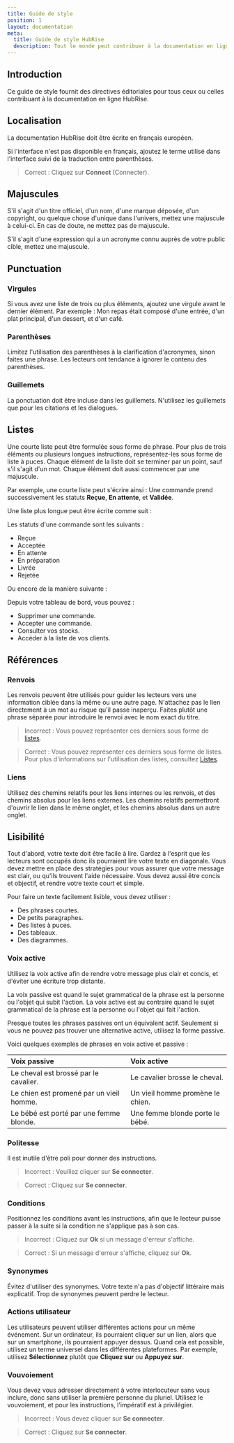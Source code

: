 ```yaml
---
title: Guide de style
position: 1
layout: documentation
meta:
  title: Guide de style HubRise
  description: Tout le monde peut contribuer à la documentation en ligne HubRise. Le guide de style fournit des directives éditoriales pour tous ceux ou celles y contribuant.
---
```


## Introduction

Ce guide de style fournit des directives éditoriales pour tous ceux ou celles contribuant à la documentation en ligne HubRise.

## Localisation

La documentation HubRise doit être écrite en français européen.

Si l'interface n'est pas disponible en français, ajoutez le terme utilisé dans l'interface suivi de la traduction entre parenthèses.

> Correct : Cliquez sur **Connect** (Connecter).

## Majuscules

S'il s'agit d'un titre officiel, d'un nom, d'une marque déposée, d'un copyright, ou quelque chose d'unique dans l'univers, mettez une majuscule à celui-ci. En cas de doute, ne mettez pas de majuscule.

S'il s'agit d'une expression qui a un acronyme connu auprès de votre public cible, mettez une majuscule.

## Punctuation

### Virgules

Si vous avez une liste de trois ou plus éléments, ajoutez une virgule avant le dernier élément. Par exemple : Mon repas était composé d'une entrée, d'un plat principal, d'un dessert, et d'un café.

### Parenthèses

Limitez l'utilisation des parenthèses à la clarification d'acronymes, sinon faites une phrase. Les lecteurs ont tendance à ignorer le contenu des parenthèses.

### Guillemets

La ponctuation doit être incluse dans les guillemets. N'utilisez les guillemets que pour les citations et les dialogues.

## Listes

Une courte liste peut être formulée sous forme de phrase. Pour plus de trois éléments ou plusieurs longues instructions, représentez-les sous forme de liste à puces. Chaque élément de la liste doit se terminer par un point, sauf s'il s'agit d'un mot. Chaque élément doit aussi commencer par une majuscule.

Par exemple, une courte liste peut s'écrire ainsi : Une commande prend successivement les statuts **Reçue**, **En attente**, et **Validée**.

Une liste plus longue peut être écrite comme suit :

Les statuts d'une commande sont les suivants :

- Reçue
- Acceptée
- En attente
- En préparation
- Livrée
- Rejetée

Ou encore de la manière suivante :

Depuis votre tableau de bord, vous pouvez :

- Supprimer une commande.
- Accepter une commande.
- Consulter vos stocks.
- Accéder à la liste de vos clients.

## Références

### Renvois

Les renvois peuvent être utilisés pour guider les lecteurs vers une information ciblée dans la même ou une autre page. N'attachez pas le lien directement à un mot au risque qu'il passe inaperçu. Faites plutôt une phrase séparée pour introduire le renvoi avec le nom exact du titre.

> Incorrect : Vous pouvez représenter ces derniers sous forme de [listes](#listes).

> Correct : Vous pouvez représenter ces derniers sous forme de listes. Pour plus d'informations sur l'utilisation des listes, consultez [Listes](#listes).

### Liens

Utilisez des chemins relatifs pour les liens internes ou les renvois, et des chemins absolus pour les liens externes. Les chemins relatifs permettront d'ouvrir le lien dans le même onglet, et les chemins absolus dans un autre onglet.

## Lisibilité

Tout d'abord, votre texte doit être facile à lire. Gardez à l'esprit que les lecteurs sont occupés donc ils pourraient lire votre texte en diagonale. Vous devez mettre en place des stratégies pour vous assurer que votre message est clair, ou qu'ils trouvent l'aide nécessaire. Vous devez aussi être concis et objectif, et rendre votre texte court et simple.

Pour faire un texte facilement lisible, vous devez utiliser :

- Des phrases courtes.
- De petits paragraphes.
- Des listes à puces.
- Des tableaux.
- Des diagrammes.

### Voix active

Utilisez la voix active afin de rendre votre message plus clair et concis, et d'éviter une écriture trop distante.

La voix passive est quand le sujet grammatical de la phrase est la personne ou l'objet qui subit l'action. La voix active est au contraire quand le sujet grammatical de la phrase est la personne ou l'objet qui fait l'action.

Presque toutes les phrases passives ont un équivalent actif. Seulement si vous ne pouvez pas trouver une alternative active, utilisez la forme passive.

Voici quelques exemples de phrases en voix active et passive :

| Voix passive                                       | Voix active                                |
| :------------------------------------------------- | :----------------------------------------- |
| Le cheval est brossé par le cavalier.              | Le cavalier brosse le cheval.              |
| Le chien est promené par un vieil homme.           | Un vieil homme promène le chien.           |
| Le bébé est porté par une femme blonde.            | Une femme blonde porte le bébé.            |

### Politesse

Il est inutile d'être poli pour donner des instructions.

> Incorrect : Veuillez cliquer sur **Se connecter**.

> Correct : Cliquez sur **Se connecter**.

### Conditions

Positionnez les conditions avant les instructions, afin que le lecteur puisse passer à la suite si la condition ne s'applique pas à son cas.

> Incorrect : Cliquez sur **Ok** si un message d'erreur s'affiche.

> Correct : Si un message d'erreur s'affiche, cliquez sur **Ok**.

### Synonymes

Évitez d'utiliser des synonymes. Votre texte n'a pas d'objectif littéraire mais explicatif. Trop de synonymes peuvent perdre le lecteur.

### Actions utilisateur

Les utilisateurs peuvent utiliser différentes actions pour un même événement. Sur un ordinateur, ils pourraient cliquer sur un lien, alors que sur un smartphone, ils pourraient appuyer dessus. Quand cela est possible, utilisez un terme universel dans les différentes plateformes. Par exemple, utilisez **Sélectionnez** plutôt que **Cliquez sur** ou **Appuyez sur**.

### Vouvoiement

Vous devez vous adresser directement à votre interlocuteur sans vous inclure, donc sans utiliser la première personne du pluriel. Utilisez le vouvoiement, et pour les instructions, l'impératif est à privilégier.

> Incorrect : Vous devez cliquer sur **Se connecter**.

> Correct : Cliquez sur **Se connecter**.